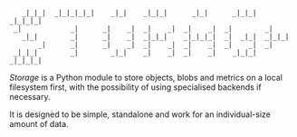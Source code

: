          
       _|_|_|  _|_|_|_|_|    _|_|    _|_|_|      _|_|      _|_|_|  _|_|_|_|  
     _|            _|      _|    _|  _|    _|  _|    _|  _|        _|        
       _|_|        _|      _|    _|  _|_|_|    _|_|_|_|  _|  _|_|  _|_|_|    
           _|      _|      _|    _|  _|    _|  _|    _|  _|    _|  _|        
     _|_|_|        _|        _|_|    _|    _|  _|    _|    _|_|_|  _|_|_|_|  
                                                                             
                                                                                                                                     

*Storage* is a Python module to store objects, blobs and metrics on a
local filesystem first, with the possibility of using specialised
backends if necessary.

It is designed to be simple, standalone and work for an individual-size
amount of data.
